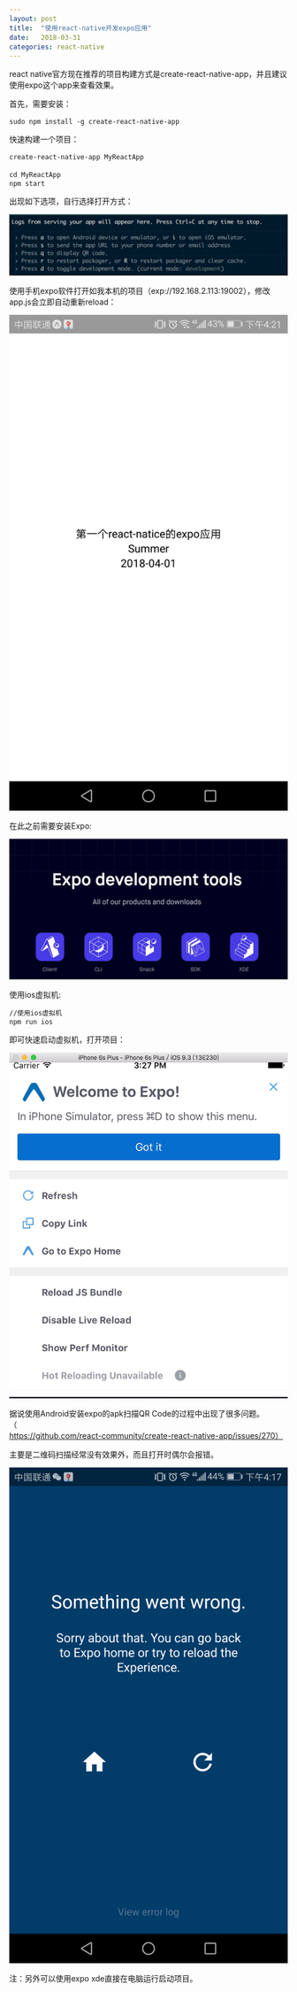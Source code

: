 ```yaml
---
layout: post
title:  "使用react-native开发expo应用"
date:   2018-03-31
categories: react-native
---
```


react native官方现在推荐的项目构建方式是create-react-native-app，并且建议使用expo这个app来查看效果。

首先，需要安装：

```
sudo npm install -g create-react-native-app
```

快速构建一个项目：

```
create-react-native-app MyReactApp

cd MyReactApp
npm start
```

出现如下选项，自行选择打开方式：

![](/assets/images/react-native-start.jpg)

使用手机expo软件打开如我本机的项目（exp://192.168.2.113:19002），修改app.js会立即自动重新reload：

![](/assets/images/expo-android.png)

在此之前需要安装Expo:

![](/assets/images/expo.jpg)

使用ios虚拟机:

```
//使用ios虚拟机
npm run ios
```

即可快速启动虚拟机，打开项目：

![](/assets/images/ios-expo.jpg)



据说使用Android安装expo的apk扫描QR Code的过程中出现了很多问题。（https://github.com/react-community/create-react-native-app/issues/270）

主要是二维码扫描经常没有效果外，而且打开时偶尔会报错。

![](/assets/images/expo-wrong.png)

注：另外可以使用expo xde直接在电脑运行启动项目。



